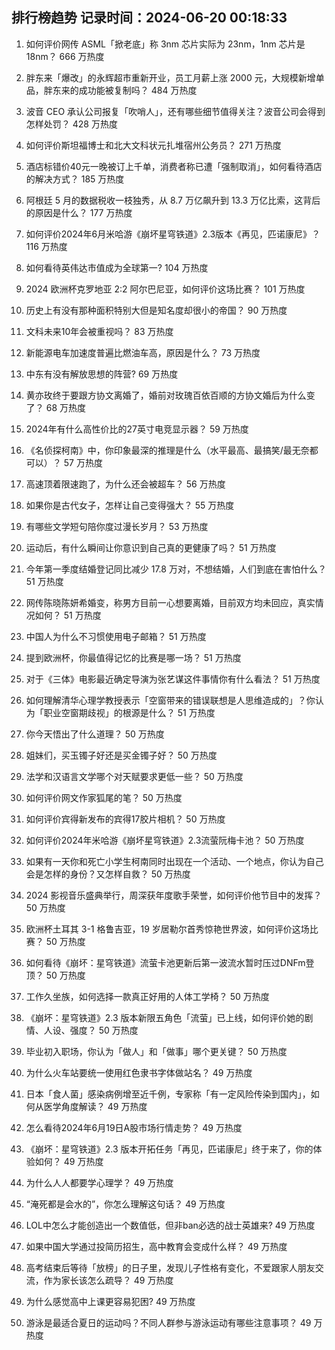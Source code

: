
## 排行榜趋势 记录时间：2024-06-20 00:18:33
  
  1. 如何评价网传 ASML「掀老底」称 3nm 芯片实际为 23nm，1nm 芯片是 18nm？ 666 万热度
    
  2. 胖东来「爆改」的永辉超市重新开业，员工月薪上涨 2000 元，大规模新增单品，胖东来的成功能被复制吗？ 484 万热度
    
  3. 波音 CEO 承认公司报复「吹哨人」，还有哪些细节值得关注？波音公司会得到怎样处罚？ 428 万热度
    
  4. 如何评价斯坦福博士和北大文科状元扎堆宿州公务员？ 271 万热度
    
  5. 酒店标错价40元一晚被订上千单，消费者称已遭「强制取消」，如何看待酒店的解决方式？ 185 万热度
    
  6. 阿根廷 5 月的数据税收一枝独秀，从 8.7 万亿飙升到 13.3 万亿比索，这背后的原因是什么？ 177 万热度
    
  7. 如何评价2024年6月米哈游《崩坏星穹铁道》2.3版本《再见，匹诺康尼》？ 116 万热度
    
  8. 如何看待英伟达市值成为全球第一? 104 万热度
    
  9. 2024 欧洲杯克罗地亚 2:2 阿尔巴尼亚，如何评价这场比赛？ 101 万热度
    
  10. 历史上有没有那种面积特别大但是知名度却很小的帝国？ 90 万热度
    
  11. 文科未来10年会被重视吗？ 83 万热度
    
  12. 新能源电车加速度普遍比燃油车高，原因是什么？ 73 万热度
    
  13. 中东有没有解放思想的阵营? 69 万热度
    
  14. 黄亦玫终于要跟方协文离婚了，婚前对玫瑰百依百顺的方协文婚后为什么变了？ 68 万热度
    
  15. 2024年有什么高性价比的27英寸电竞显示器？ 59 万热度
    
  16. 《名侦探柯南》中，你印象最深的推理是什么（水平最高、最搞笑/最无奈都可以）？ 57 万热度
    
  17. 高速顶着限速跑了，为什么还会被超车？ 56 万热度
    
  18. 如果你是古代女子，怎样让自己变得强大？ 55 万热度
    
  19. 有哪些文学短句陪你度过漫长岁月？ 53 万热度
    
  20. 运动后，有什么瞬间让你意识到自己真的更健康了吗？ 51 万热度
    
  21. 今年第一季度结婚登记同比减少 17.8 万对，不想结婚，人们到底在害怕什么？ 51 万热度
    
  22. 网传陈晓陈妍希婚变，称男方目前一心想要离婚，目前双方均未回应，真实情况如何？ 51 万热度
    
  23. 中国人为什么不习惯使用电子邮箱？ 51 万热度
    
  24. 提到欧洲杯，你最值得记忆的比赛是哪一场？ 51 万热度
    
  25. 对于《三体》电影最近确定导演为张艺谋这件事情你有什么看法？ 51 万热度
    
  26. 如何理解清华心理学教授表示「空窗带来的错误联想是人思维造成的」？你认为「职业空窗期歧视」的根源是什么？ 51 万热度
    
  27. 你今天悟出了什么道理？ 50 万热度
    
  28. 姐妹们，买玉镯子好还是买金镯子好？ 50 万热度
    
  29. 法学和汉语言文学哪个对天赋要求更低一些？ 50 万热度
    
  30. 如何评价网文作家狐尾的笔？ 50 万热度
    
  31. 如何评价宾得新发布的宾得17胶片相机？ 50 万热度
    
  32. 如何评价2024年米哈游《崩坏星穹铁道》2.3流萤阮梅卡池？ 50 万热度
    
  33. 如果有一天你和死亡小学生柯南同时出现在一个活动、一个地点，你认为自己会是怎样的身份？又怎样自救？ 50 万热度
    
  34. 2024 影视音乐盛典举行，周深获年度歌手荣誉，如何评价他节目中的发挥？ 50 万热度
    
  35. 欧洲杯土耳其 3-1 格鲁吉亚，19 岁居勒尔首秀惊艳世界波，如何评价这场比赛？ 50 万热度
    
  36. 如何看待《崩坏：星穹铁道》流萤卡池更新后第一波流水暂时压过DNFm登顶？ 50 万热度
    
  37. 工作久坐族，如何选择一款真正好用的人体工学椅？ 50 万热度
    
  38. 《崩坏：星穹铁道》2.3 版本新限五角色「流萤」已上线，如何评价她的剧情、人设、强度？ 50 万热度
    
  39. 毕业初入职场，你认为「做人」和「做事」哪个更关键？ 50 万热度
    
  40. 为什么火车站要统一使用红色隶书字体做站名？ 49 万热度
    
  41. 日本「食人菌」感染病例增至近千例，专家称「有一定风险传染到国内」，如何从医学角度解读？ 49 万热度
    
  42. 怎么看待2024年6月19日A股市场行情走势？ 49 万热度
    
  43. 《崩坏：星穹铁道》2.3 版本开拓任务「再见，匹诺康尼」终于来了，你的体验如何？ 49 万热度
    
  44. 为什么人人都要学心理学？ 49 万热度
    
  45. “淹死都是会水的”，你怎么理解这句话？ 49 万热度
    
  46. LOL中怎么才能创造出一个数值低，但非ban必选的战士英雄来? 49 万热度
    
  47. 如果中国大学通过投简历招生，高中教育会变成什么样？ 49 万热度
    
  48. 高考结束后等待「放榜」的日子里，发现儿子性格有变化，不爱跟家人朋友交流，作为家长该怎么疏导？ 49 万热度
    
  49. 为什么感觉高中上课更容易犯困? 49 万热度
    
  50. 游泳是最适合夏日的运动吗？不同人群参与游泳运动有哪些注意事项？ 49 万热度
    